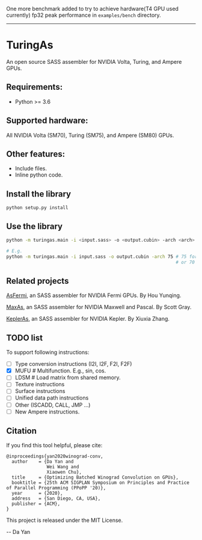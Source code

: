 One more benchmark added to try to achieve hardware(T4 GPU used currently) fp32 peak performance in `examples/bench` directory.

---

# TuringAs
An open source SASS assembler for NVIDIA Volta, Turing, and Ampere GPUs.


## Requirements:
* Python >= 3.6


## Supported hardware:
All NVIDIA Volta (SM70), Turing (SM75), and Ampere (SM80) GPUs.

## Other features:
* Include files.
* Inline python code.

## Install the library
```
python setup.py install
```


## Use the library
```bash
python -m turingas.main -i <input.sass> -o <output.cubin> -arch <arch>

# E.g.
python -m turingas.main -i input.sass -o output.cubin -arch 75 # 75 for Turing
                                                               # or 70 (Volta), 80 (Ampere)
```

## Related projects
[AsFermi](https://github.com/hyqneuron/asfermi), an SASS assembler for NVIDIA Fermi GPUs. By Hou Yunqing.

[MaxAs](https://github.com/NervanaSystems/maxas), an SASS assembler for NVIDIA Maxwell and Pascal. By Scott Gray.

[KeplerAs](https://github.com/PAA-NCIC/PPoPP2017_artifact), an SASS assembler for NVIDIA Kepler. By Xiuxia Zhang.


## TODO list
To support following instructions:
- [ ] Type conversion instructions (I2I, I2F, F2I, F2F)
- [X] MUFU # Multifunction. E.g., sin, cos.
- [ ] LDSM # Load matrix from shared memory.
- [ ] Texture instructions
- [ ] Surface instructions
- [ ] Unified data path instructions 
- [ ] Other (ISCADD, CALL, JMP ...)
- [ ] New Ampere instructions.

## Citation
If you find this tool helpful, please cite:
```
@inproceedings{yan2020winograd-conv,
  author    = {Da Yan and
               Wei Wang and
               Xiaowen Chu},
  title     = {Optimizing Batched Winograd Convolution on GPUs},
  booktitle = {25th ACM SIGPLAN Symposium on Principles and Practice of Parallel Programming (PPoPP '20)},
  year      = {2020},
  address   = {San Diego, CA, USA},
  publisher = {ACM},
}
```

This project is released under the MIT License.

-- Da Yan
